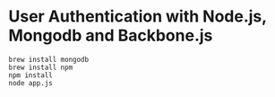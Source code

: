 User Authentication with Node.js, Mongodb and Backbone.js
=========

    brew install mongodb
    brew install npm
    npm install
    node app.js

